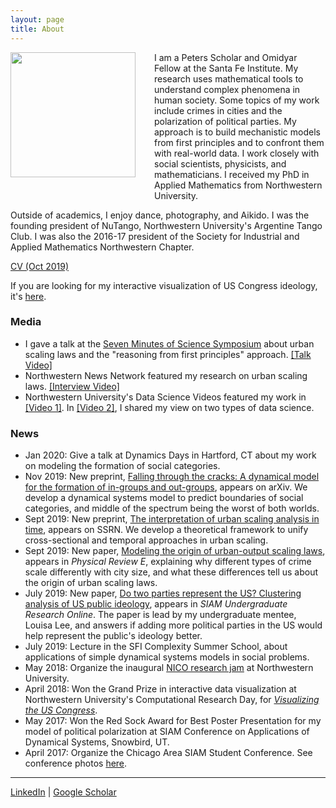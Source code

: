 ```yaml
---
layout: page
title: About
---
```


<img style="float: left; margin: 0px 30px 30px 0px;" src="../files/vcyang_photo_1708.jpg" width = "200"/>
I am a Peters Scholar and Omidyar Fellow at the Santa Fe Institute. My research uses mathematical tools to understand complex phenomena in human society. Some topics of my work include crimes in cities and the polarization of political parties. My approach is to build mechanistic models from first principles and to confront them with real-world data. I work closely with social scientists, physicists, and mathematicians. I received my PhD in Applied Mathematics from Northwestern University. 

Outside of academics, I enjoy dance, photography, and Aikido. I was the founding president of NuTango, Northwestern University's Argentine Tango Club. I was also the 2016-17 president of the Society for Industrial and Applied Mathematics Northwestern Chapter. 

[CV (Oct 2019)](../files/VC_Yang_CV_Oct_2019.pdf)

If you are looking for my interactive visualization of US Congress ideology, it's [here](http://www.vcyang.com/vis_congress/).


### Media 
* I gave a talk at the [Seven Minutes of Science Symposium](http://rsg.northwestern.edu/w2017.html) about urban scaling laws and the "reasoning from first principles" approach. [[Talk Video]](https://www.youtube.com/watch?v=Xs5ewFzNSYI)
* Northwestern News Network featured my research on urban scaling laws. [[Interview Video]](https://youtu.be/eIiNyI5sWuk?t=18m49s)
* Northwestern University's Data Science Videos featured my work in [[Video 1]](https://youtu.be/9lh6TYon0_I). In [[Video 2]](https://youtu.be/5by2WzQVx9U), I shared my view on two types of data science.


### News 
* Jan 2020: Give a talk at Dynamics Days in Hartford, CT about my work on modeling the formation of social categories. 
* Nov 2019: New preprint, [Falling through the cracks: A dynamical model for the formation of in-groups and out-groups](https://arxiv.org/abs/1911.10419), appears on arXiv. We develop a dynamical systems model to predict boundaries of social categories, and middle of the spectrum being the worst of both worlds. 
* Sept 2019: New preprint, [The interpretation of urban scaling analysis in time](https://papers.ssrn.com/sol3/papers.cfm?abstract_id=3459540), appears on SSRN. We develop a theoretical framework to unify cross-sectional and temporal approaches in urban scaling. 
* Sept 2019: New paper, [Modeling the origin of urban-output scaling laws](https://journals.aps.org/pre/abstract/10.1103/PhysRevE.100.032306), appears in *Physical Review E*, explaining why different types of crime scale differently with city size, and what these differences tell us about the origin of urban scaling laws. 
* July 2019: New paper, [Do two parties represent the US? Clustering analysis of US public ideology](https://www.siam.org/Portals/0/Publications/SIURO/Vol12/S01651.pdf?ver=2019-07-01-152228-507), appears in *SIAM Undergraduate Research Online*. The paper is lead by my undergraduate mentee, Louisa Lee, and answers if adding more political parties in the US would help represent the public's ideology better. 
* July 2019: Lecture in the SFI Complexity Summer School, about applications of simple dynamical systems models in social problems. 
* May 2018: Organize the inaugural [NICO research jam](https://www.nico.northwestern.edu/news-events/events/?eid=533417) at Northwestern University.
* April 2018: Won the Grand Prize in interactive data visualization at Northwestern University's Computational Research Day, for [*Visualizing the US Congress*](http://www.vcyang.com/vis_congress/).
* May 2017: Won the Red Sock Award for Best Poster Presentation for my model of political polarization at SIAM Conference on Applications of Dynamical Systems, Snowbird, UT.
* April 2017: Organize the Chicago Area SIAM Student Conference. See conference photos [here](https://goo.gl/photos/qsbvGHyJ8QANQHfCA).

-----
[LinkedIn](https://www.linkedin.com/in/vcyang) &#124; [Google Scholar](https://scholar.google.com/citations?user=-dMTyjIAAAAJ&hl=en)
